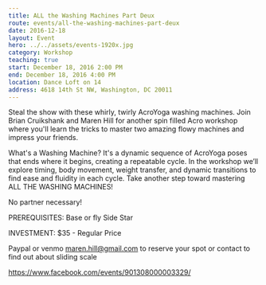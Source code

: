 ```yaml
---
title: ALL the Washing Machines Part Deux
route: events/all-the-washing-machines-part-deux
date: 2016-12-18
layout: Event
hero: ../../assets/events-1920x.jpg
category: Workshop
teaching: true
start: December 18, 2016 2:00 PM
end: December 18, 2016 4:00 PM
location: Dance Loft on 14
address: 4618 14th St NW, Washington, DC 20011
---
```


Steal the show with these whirly, twirly AcroYoga washing machines. Join Brian Cruikshank and Maren Hill for another spin filled Acro workshop where you'll learn the tricks to master two amazing flowy machines and impress your friends.

What's a Washing Machine? It's a dynamic sequence of AcroYoga poses that ends where it begins, creating a repeatable cycle. In the workshop we’ll explore timing, body movement, weight transfer, and dynamic transitions to find ease and fluidity in each cycle. Take another step toward mastering ALL THE WASHING MACHINES!

No partner necessary!

PREREQUISITES:
Base or fly Side Star

INVESTMENT:
$35 - Regular Price

Paypal or venmo maren.hill@gmail.com to reserve your spot or contact to find out about sliding scale

https://www.facebook.com/events/901308000003329/
